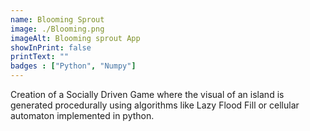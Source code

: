 ```yaml
---
name: Blooming Sprout
image: ./Blooming.png
imageAlt: Blooming sprout App
showInPrint: false
printText: ""
badges : ["Python", "Numpy"]
---
```


Creation of a Socially Driven Game where the visual of an island is generated
procedurally using algorithms like Lazy Flood Fill or cellular automaton implemented in
python.